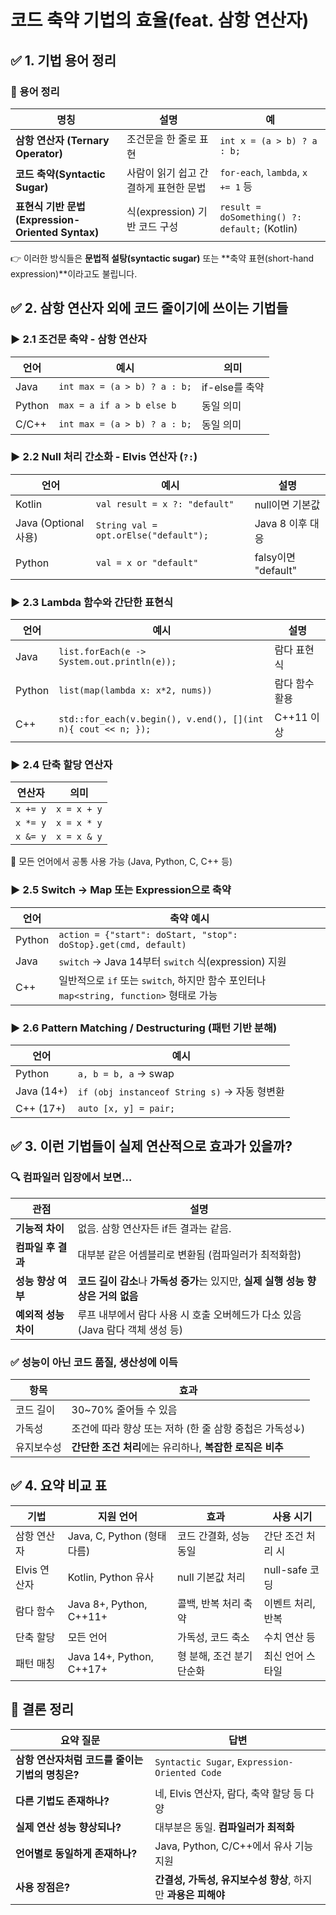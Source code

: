 # 코드 축약 기법의 효율(feat. 삼항 연산자)
## ✅ 1. 기법 용어 정리

### 📌 용어 정리

| 명칭                                         | 설명                     | 예                                             |
| ------------------------------------------ | ---------------------- | --------------------------------------------- |
| **삼항 연산자 (Ternary Operator)**              | 조건문을 한 줄로 표현           | `int x = (a > b) ? a : b;`                    |
| **코드 축약(Syntactic Sugar)**                 | 사람이 읽기 쉽고 간결하게 표현한 문법  | `for-each`, `lambda`, `x += 1` 등              |
| **표현식 기반 문법 (Expression-Oriented Syntax)** | 식(expression) 기반 코드 구성 | `result = doSomething() ?: default;` (Kotlin) |

👉 이러한 방식들은 **문법적 설탕(syntactic sugar)** 또는 **축약 표현(short-hand expression)**이라고도 불립니다.
## ✅ 2. 삼항 연산자 외에 코드 줄이기에 쓰이는 기법들
### ▶️ 2.1 조건문 축약 - 삼항 연산자

| 언어     | 예시                           | 의미          |
| ------ | ---------------------------- | ----------- |
| Java   | `int max = (a > b) ? a : b;` | if-else를 축약 |
| Python | `max = a if a > b else b`    | 동일 의미       |
| C/C++  | `int max = (a > b) ? a : b;` | 동일 의미       |
### ▶️ 2.2 Null 처리 간소화 - Elvis 연산자 (`?:`)

| 언어                 | 예시                                    | 설명                |
| ------------------ | ------------------------------------- | ----------------- |
| Kotlin             | `val result = x ?: "default"`         | null이면 기본값        |
| Java (Optional 사용) | `String val = opt.orElse("default");` | Java 8 이후 대응      |
| Python             | `val = x or "default"`                | falsy이면 "default" |
### ▶️ 2.3 Lambda 함수와 간단한 표현식

| 언어     | 예시                                                            | 설명       |
| ------ | ------------------------------------------------------------- | -------- |
| Java   | `list.forEach(e -> System.out.println(e));`                   | 람다 표현식   |
| Python | `list(map(lambda x: x*2, nums))`                              | 람다 함수 활용 |
| C++    | `std::for_each(v.begin(), v.end(), [](int n){ cout << n; });` | C++11 이상 |
### ▶️ 2.4 단축 할당 연산자

| 연산자      | 의미          |
| -------- | ----------- |
| `x += y` | `x = x + y` |
| `x *= y` | `x = x * y` |
| `x &= y` | `x = x & y` |

📌 모든 언어에서 공통 사용 가능 (Java, Python, C, C++ 등)
### ▶️ 2.5 Switch → Map 또는 Expression으로 축약

| 언어     | 축약 예시                                                              |
| ------ | ------------------------------------------------------------------ |
| Python | `action = {"start": doStart, "stop": doStop}.get(cmd, default)`    |
| Java   | `switch` → Java 14부터 `switch` 식(expression) 지원                     |
| C++    | 일반적으로 `if` 또는 `switch`, 하지만 함수 포인터나 `map<string, function>` 형태로 가능 |
### ▶️ 2.6 Pattern Matching / Destructuring (패턴 기반 분해)

| 언어         | 예시                                      |
| ---------- | --------------------------------------- |
| Python     | `a, b = b, a` → swap                    |
| Java (14+) | `if (obj instanceof String s)` → 자동 형변환 |
| C++ (17+)  | `auto [x, y] = pair;`                   |
## ✅ 3. 이런 기법들이 실제 연산적으로 효과가 있을까?

### 🔍 컴파일러 입장에서 보면…

| 관점            | 설명                                                    |
| ------------- | ----------------------------------------------------- |
| **기능적 차이**    | 없음. 삼항 연산자든 if든 결과는 같음.                               |
| **컴파일 후 결과**  | 대부분 같은 어셈블리로 변환됨 (컴파일러가 최적화함)                         |
| **성능 향상 여부**  | **코드 길이 감소**나 **가독성 증가**는 있지만, **실제 실행 성능 향상은 거의 없음** |
| **예외적 성능 차이** | 루프 내부에서 람다 사용 시 호출 오버헤드가 다소 있음 (Java 람다 객체 생성 등)      |

### ✅ 성능이 아닌 코드 품질, 생산성에 이득

| 항목    | 효과                                   |
| ----- | ------------------------------------ |
| 코드 길이 | 30~70% 줄어들 수 있음                      |
| 가독성   | 조건에 따라 향상 또는 저하 (한 줄 삼항 중첩은 가독성↓)    |
| 유지보수성 | **간단한 조건 처리**에는 유리하나, **복잡한 로직은 비추** |
## ✅ 4. 요약 비교 표

| 기법        | 지원 언어                    | 효과              | 사용 시기        |
| --------- | ------------------------ | --------------- | ------------ |
| 삼항 연산자    | Java, C, Python (형태 다름)  | 코드 간결화, 성능 동일   | 간단 조건 처리 시   |
| Elvis 연산자 | Kotlin, Python 유사        | null 기본값 처리     | null-safe 코딩 |
| 람다 함수     | Java 8+, Python, C++11+  | 콜백, 반복 처리 축약    | 이벤트 처리, 반복   |
| 단축 할당     | 모든 언어                    | 가독성, 코드 축소      | 수치 연산 등      |
| 패턴 매칭     | Java 14+, Python, C++17+ | 형 분해, 조건 분기 단순화 | 최신 언어 스타일    |

## 📌 결론 정리

| 요약 질문                         | 답변                                            |
| ----------------------------- | --------------------------------------------- |
| **삼항 연산자처럼 코드를 줄이는 기법의 명칭은?** | `Syntactic Sugar`, `Expression-Oriented Code` |
| **다른 기법도 존재하나?**              | 네, Elvis 연산자, 람다, 축약 할당 등 다양                  |
| **실제 연산 성능 향상되나?**            | 대부분은 동일. **컴파일러가 최적화**                        |
| **언어별로 동일하게 존재하나?**           | Java, Python, C/C++에서 유사 기능 지원                |
| **사용 장점은?**                   | **간결성, 가독성, 유지보수성 향상**, 하지만 **과용은 피해야**       |
